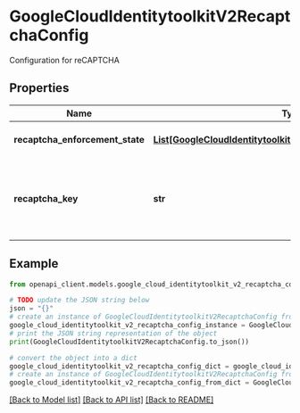 # GoogleCloudIdentitytoolkitV2RecaptchaConfig

Configuration for reCAPTCHA

## Properties

Name | Type | Description | Notes
------------ | ------------- | ------------- | -------------
**recaptcha_enforcement_state** | [**List[GoogleCloudIdentitytoolkitV2RecaptchaEnforcementState]**](GoogleCloudIdentitytoolkitV2RecaptchaEnforcementState.md) | The reCAPTCHA enforcement state for the providers that GCIP supports reCAPTCHA protection. | [optional] 
**recaptcha_key** | **str** | The reCAPTCHA Enterprise key resource name, e.g. \&quot;projects/{project}/keys/{key}\&quot;. This will only be returned when the reCAPTCHA enforcement state is AUDIT or ENFORCE on at least one of the reCAPTCHA providers. | [optional] 

## Example

```python
from openapi_client.models.google_cloud_identitytoolkit_v2_recaptcha_config import GoogleCloudIdentitytoolkitV2RecaptchaConfig

# TODO update the JSON string below
json = "{}"
# create an instance of GoogleCloudIdentitytoolkitV2RecaptchaConfig from a JSON string
google_cloud_identitytoolkit_v2_recaptcha_config_instance = GoogleCloudIdentitytoolkitV2RecaptchaConfig.from_json(json)
# print the JSON string representation of the object
print(GoogleCloudIdentitytoolkitV2RecaptchaConfig.to_json())

# convert the object into a dict
google_cloud_identitytoolkit_v2_recaptcha_config_dict = google_cloud_identitytoolkit_v2_recaptcha_config_instance.to_dict()
# create an instance of GoogleCloudIdentitytoolkitV2RecaptchaConfig from a dict
google_cloud_identitytoolkit_v2_recaptcha_config_from_dict = GoogleCloudIdentitytoolkitV2RecaptchaConfig.from_dict(google_cloud_identitytoolkit_v2_recaptcha_config_dict)
```
[[Back to Model list]](../README.md#documentation-for-models) [[Back to API list]](../README.md#documentation-for-api-endpoints) [[Back to README]](../README.md)


